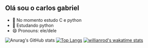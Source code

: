 ##  Olá sou o carlos gabriel

- 🔭 No momento estudo C e python
- 🌱 Estudando python
- 😄 Pronouns: ele/dele


![Anurag's GitHub stats](https://github-readme-stats.vercel.app/api?username=carlosrodrigues23&show_icons=true&theme=tokyonight)
[![Top Langs](https://github-readme-stats.vercel.app/api/top-langs/?username=carlosrodrigues23)](https://github.com/carlosrodrigues23/github-readme-stats)
[![willianrod's wakatime stats](https://github-readme-stats.vercel.app/api/wakatime?username=carlosrodrigues23)](https://github.com/carlosrodrigues/github-readme-stats)
